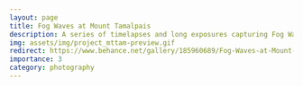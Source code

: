 ```yaml
---
layout: page
title: Fog Waves at Mount Tamalpais
description: A series of timelapses and long exposures capturing Fog Waves at Mt. Tamalpais under varying cloud conditions
img: assets/img/project_mttam-preview.gif
redirect: https://www.behance.net/gallery/185960689/Fog-Waves-at-Mount-Tamalpais
importance: 3
category: photography
---
```

